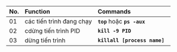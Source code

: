 | No. | Function   | Commands     |
| :------------- | :---------- | :--------------------- |
| 01 | các tiến trình đang chạy | __`top`__ hoặc __`ps -aux`__ |
| 02 | cdừng tiến trình PID | __`kill -9 PID`__ |
| 03 | dừng tiến trình | __`killall [process name] `__ |

